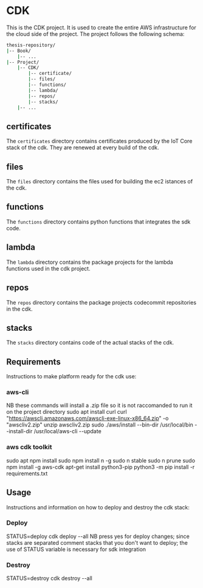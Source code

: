 # CDK

This is the CDK project. It is used to create the entire AWS infrastructure for the cloud side of the project. The project follows the following schema:

```bash
thesis-repository/
|-- Book/
    |-- ...
|-- Project/
    |-- CDK/
        |-- certificate/
        |-- files/
        |-- functions/
        |-- lambda/
        |-- repos/
        |-- stacks/
    |-- ...
```

## certificates

The `certificates` directory contains certificates produced by the IoT Core stack of the cdk. They are renewed at every build of the cdk.

## files

The `files` directory contains the files used for building the ec2 istances of the cdk.

## functions

The `functions` directory contains python functions that integrates the sdk code.

## lambda

The `lambda` directory contains the package projects for the lambda functions used in the cdk project.

## repos

The `repos` directory contains the package projects codecommit repositories in the cdk.

## stacks

The `stacks` directory contains code of the actual stacks of the cdk.

## Requirements
Instructions to make platform ready for the cdk use:

### aws-cli 
NB these commands will install a .zip file so it is not raccomanded to run it on the project directory
sudo apt install curl
curl "https://awscli.amazonaws.com/awscli-exe-linux-x86_64.zip" -o "awscliv2.zip"
unzip awscliv2.zip
sudo ./aws/install --bin-dir /usr/local/bin --install-dir /usr/local/aws-cli --update

### aws cdk toolkit 
sudo apt npm install
sudo npm install n -g
sudo n stable
sudo n prune
sudo npm install -g aws-cdk
apt-get install python3-pip
python3 -m pip install -r requirements.txt


## Usage
Instructions and information on how to deploy and destroy the cdk stack:
 ### Deploy
 STATUS=deploy cdk deploy --all
NB press yes for deploy changes; since stacks are separated comment stacks that you don't want to deploy; the use of STATUS variable is necessary for sdk integration

 ### Destroy
 STATUS=destroy cdk destroy --all